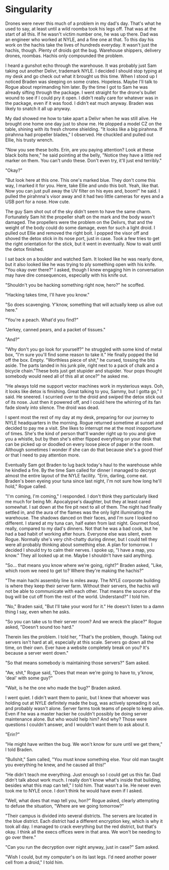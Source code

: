 # Singularity

Drones were never this much of a problem in my dad's day. That's what he used to say, at least until a wild roomba took his legs off. That was at the start of all this. If he wasn't victim number one, he was up there. Dad was an engineer who worked at NYLE, and a fine one at that. To this day his work on the hachis take the lives of hundreds everyday. It wasn't just the hachis, though. Plenty of droids got the bug. Warehouse shippers, delivery drones, roombas. Hachis only compounded the problem.

I heard a gunshot echo through the warehouse. It was probably just Sam taking out another Delivr, trademark NYLE. I decided I should stop typing at my desk and go check out what it brought us this time. When I stood up I noticed Braden was sleeping on some crates. Hopeless. Maybe I'll talk to Rogue about reprimanding him later. By the time I got to Sam he was already sifting through the package. I went straight for the drone's bullet wound to see if I could pry it open. I didn't really care for whatever was in the package, even if it was food. I didn't eat much anyway. Braden was likely to snatch it all up anyway.

My dad showed me how to take apart a Delivr when he was still alive. He brought one home one day just to show me. He plopped a model CZ on the table, shining with its fresh chrome shielding. "It looks like a big pirahnna. If pirahnna had propeller blades," I observed. He chuckled and pulled out Ellie, his trusty wrench. 

"Now you see these bolts. Erin, are you paying attention? Look at these black bolts here," he said pointing at the belly, "Notice they have a little red marker on them. You can't undo these. Don't even try, it'll just end terribly."

"Okay?"

"But look here at this one. This one's marked blue. They don't come this way, I marked it for you. Here, take Ellie and undo this bolt. Yeah, like that. Now you can just pull away the UV filter on his eyes and, boom!" he said. I pulled the pirahnna's visor away and it had two little cameras for eyes and a USB port for a nose. How cute.

The guy Sam shot out of the sky didn't seem to have the same charm. Fortunately Sam hit the propeller shaft on the mark and the body wasn't damaged. The propellers were the problem on the Delivrs, that and the weight of the body could do some damage, even for such a light droid. I pulled out Ellie and removed the right bolt. I popped the visor off and shoved the detox stick in its nose port, just in case. Took a few tries to get the right orientation for the stick, but it went in eventually. Now to wait until the detox finished. 

I sat back on a boulder and watched Sam. It looked like he was nearly done, but it also looked like he was trying to ply something open with his knife. "You okay over there?" I asked, though I knew engaging him in conversation may have dire consequences, especially with his knife out.

"Shouldn't you be hacking something right now, hero?" he scoffed.

"Hacking takes time, I'll have you know."

"So does scavenging. Y'know, something that will actually keep us alive out here."

"You're a peach. What'd you find?"

"Jerkey, canned pears, and a packet of tissues."

"And?"

"Why don't you go look for yourself?" he struggled with some kind of metal box, "I'm sure you'll find some reason to take it." He finally popped the lid off the box. Empty. "Worthless piece of shit," he cursed, tossing the bits aside. The parts landed in his junk pile, right next to a pack of chalk and a bicycle chain."These bots just get stupider and stupider. Your pops thought somebody would need all of this all at once?" he asked me.

"He always told me support vector machines work in mysterious ways. Ooh, it looks like detox is finishing. Great talking to you, Sammy, but I gotta go," I said. He sneered. I scurried over to the droid and swiped the detox stick out of its nose. Just then it powered off, and I could here the whirring of its fan fade slowly into silence. The droid was dead.

I spent most the rest of my day at my desk, preparing for our journey to NYLE headquarters in the morning. Rogue returned sometime at sunset and decided to pay me a visit. She likes to interrupt me at the most inopportune of times. She's the kind of person that'll wander right up to you and give you a whistle, but by then she's either flipped everything on your desk that can be picked up or doodled on every loose piece of paper in the room. Although sometimes I wonder if she can do that because she's a good thief or that I need to pay attention more.

Eventually Sam got Braden to lug back today's haul to the warehouse while he kindled a fire. By the time Sam called for dinner I managed to decrypt almost the entire layout of the NYLE facility. "Erin, darling, come eat. Braden's been eyeing your tuna since last night, I'm not sure how long he'll hold," Rogue called.

"I'm coming, I'm coming," I responded. I don't think they particularly liked me much for being Mr. Apocalypse's daughter, but they at least cared somewhat. I sat down at the fire pit next to all of them. The night had finally settled in, and the aura of the flames was the only light illuminating the warehouse. The shadows danced on their faces, and I'm sure I looked no different. I stared at my tuna can, half eaten from last night. Gourmet food, really, compared to my dad's dinners. Not that he was a bad cook, but he had a bad habit of working after hours. Everyone else was silent, even Rogue. Normally she's very chit-chatty during dinner, but I could tell they were all probably thinking about something else. A plan for tomorrow. I decided I should try to calm their nerves. I spoke up, "I have a map, you know." They all looked up at me. Maybe I shouldn't have said anything.

"So... that means you know where we're going, right?" Braden asked, "Like, which room we need to get to? Where they're making the hachis?"

"The main hachi assembly line is miles away. The NYLE corporate building is where they keep their server farm. Without their servers, the hachis will not be able to communicate with each other. That means the source of the bug will be cut off from the rest of the world. Understand?" I told him. 

"No," Braden said, "But I'll take your word for it." He doesn't listen to a damn thing I say, even when he asks.

"So you can take us to their server room? And we wreck the place?" Rogue asked, "Doesn't sound too hard."

Therein lies the problem. I told her, "That's the problem, though. Taking out servers isn't hard at all, especially at this scale. Servers go down all the time, on their own. Ever have a website completely break on you? It's because a server went down."

"So that means somebody is maintaining those servers?" Sam asked.

"Aw, shit," Rogue said, "Does that mean we're going to have to, y'know, 'deal' with some guy?"

"Wait, is he the one who made the bug?" Braden asked.

I went quiet. I didn't want them to panic, but I knew that whoever was holding out at NYLE definitely made the bug, was actively spreading it out, and probably wasn't alone. Server farms took teams of people to keep alive. Even if he was a master hacker he couldn't possibly be doing server maintenance alone. But who would help him? And why? Those were questions I couldn't answer, and I wouldn't want them to ask about it.

"Erin?"

"He might have written the bug. We won't know for sure until we get there," I told Braden.

"Bullshit," Sam called, "You must know something else. Your old man taught you everything he knew, and he caused all this!"

"He didn't teach me everything. Just enough so I could get us this far. Dad didn't talk about work much. I really don't know what's inside that building, besides what this map can tell," I told him. That wasn't a lie. He never even took me to NYLE once. I don't think he would have even if I asked.

"Well, what does that map tell you, hon?" Rogue asked, clearly attempting to defuse the situation, "Where are we going tomorrow?"

"Their campus is divided into several districts. The servers are located in the blue district. Each district had a different encryption key, which is why it took all day. I managed to crack everything but the red district, but that's okay. I think all the execs offices were in that area. We won't be needing to go over there."

"Can you run the decryption over night anyway, just in case?" Sam asked.

"Wish I could, but my computer's on its last legs. I'd need another power cell from a droid," I told him. 
